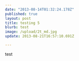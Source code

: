 ```yaml
---
date: "2013-08-14T01:32:24.178Z"
published: true
layout: post
title: testing 5
blurb: test
image: /upload/2t_md.jpg
update: 2013-08-21T16:57:10.691Z

---
```


test
